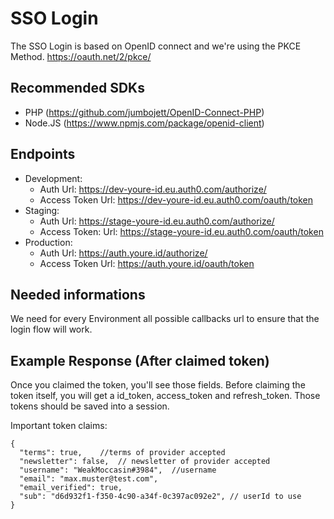 # SSO Login

The SSO Login is based on OpenID connect and we're using the PKCE Method.
https://oauth.net/2/pkce/

## Recommended SDKs

* PHP (https://github.com/jumbojett/OpenID-Connect-PHP)
* Node.JS (https://www.npmjs.com/package/openid-client)

## Endpoints

* Development:
  * Auth Url: https://dev-youre-id.eu.auth0.com/authorize/
  * Access Token Url: https://dev-youre-id.eu.auth0.com/oauth/token
* Staging:
  * Auth Url: https://stage-youre-id.eu.auth0.com/authorize/
  * Access Token: Url: https://stage-youre-id.eu.auth0.com/oauth/token
* Production:
  * Auth Url: https://auth.youre.id/authorize/
  * Access Token Url: https://auth.youre.id/oauth/token

##  Needed informations

We need for every Environment all possible callbacks url to ensure that the login flow will work.

## Example Response (After claimed token)

Once you claimed the token, you'll see those fields. Before claiming the token itself, you will get a id_token, access_token and refresh_token. Those tokens should be saved into a session.

Important token claims:
```
{
  "terms": true,    //terms of provider accepted
  "newsletter": false,  // newsletter of provider accepted
  "username": "WeakMoccasin#3984",  //username 
  "email": "max.muster@test.com",
  "email_verified": true,
  "sub": "d6d932f1-f350-4c90-a34f-0c397ac092e2", // userId to use
}
```
